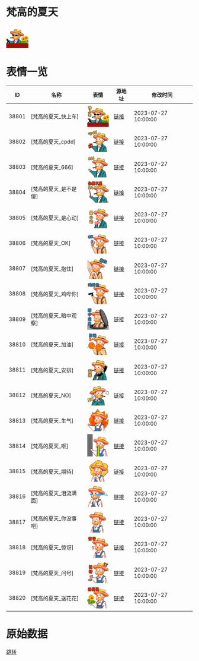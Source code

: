 # 梵高的夏天

<img src="./cover.png" height="60" alt="cover" />

# 表情一览

|ID|名称|表情|源地址|修改时间|
|----|----|----|----|----|
|38801|[梵高的夏天_快上车]|<img src="./pic/038801_%5B梵高的夏天_快上车%5D.png" height="60" alt="快上车"/>|[链接](https://i0.hdslb.com/bfs/garb/3abe8cc51f4e39c5978f2efc5eb9fc4222d3f26e.png)|2023-07-27 10:00:00|
|38802|[梵高的夏天_cpdd]|<img src="./pic/038802_%5B梵高的夏天_cpdd%5D.png" height="60" alt="cpdd"/>|[链接](https://i0.hdslb.com/bfs/garb/35b2628bdf0990cb1338b14a1283301e162d5a17.png)|2023-07-27 10:00:00|
|38803|[梵高的夏天_666]|<img src="./pic/038803_%5B梵高的夏天_666%5D.png" height="60" alt="666"/>|[链接](https://i0.hdslb.com/bfs/garb/52ae2a9a950c3c8964bbe47070ac1873771cc496.png)|2023-07-27 10:00:00|
|38804|[梵高的夏天_是不是傻]|<img src="./pic/038804_%5B梵高的夏天_是不是傻%5D.png" height="60" alt="是不是傻"/>|[链接](https://i0.hdslb.com/bfs/garb/0dbe58c7aa3ccd712f758314dd8674322136aedf.png)|2023-07-27 10:00:00|
|38805|[梵高的夏天_是心动]|<img src="./pic/038805_%5B梵高的夏天_是心动%5D.png" height="60" alt="是心动"/>|[链接](https://i0.hdslb.com/bfs/garb/a8e6116bcd7af65a9947602185e48a9b4e8664e9.png)|2023-07-27 10:00:00|
|38806|[梵高的夏天_OK]|<img src="./pic/038806_%5B梵高的夏天_OK%5D.png" height="60" alt="OK"/>|[链接](https://i0.hdslb.com/bfs/garb/d89529f499215fb655168a65d752a9c1603f5aba.png)|2023-07-27 10:00:00|
|38807|[梵高的夏天_抱住]|<img src="./pic/038807_%5B梵高的夏天_抱住%5D.png" height="60" alt="抱住"/>|[链接](https://i0.hdslb.com/bfs/garb/c5cf4d5b1274ebc6c4f254321dc4096144197c56.png)|2023-07-27 10:00:00|
|38808|[梵高的夏天_鸡哔你]|<img src="./pic/038808_%5B梵高的夏天_鸡哔你%5D.png" height="60" alt="鸡哔你"/>|[链接](https://i0.hdslb.com/bfs/garb/49abb0a0e1738ac61bd2b57bb0d5bfe4027d9acf.png)|2023-07-27 10:00:00|
|38809|[梵高的夏天_暗中观察]|<img src="./pic/038809_%5B梵高的夏天_暗中观察%5D.png" height="60" alt="暗中观察"/>|[链接](https://i0.hdslb.com/bfs/garb/05353e9abf7cb3904cd9b9c65882abbf607fdf6f.png)|2023-07-27 10:00:00|
|38810|[梵高的夏天_加油]|<img src="./pic/038810_%5B梵高的夏天_加油%5D.png" height="60" alt="加油"/>|[链接](https://i0.hdslb.com/bfs/garb/50eebb9844911524315dcf1c285cb1c95170ad4f.png)|2023-07-27 10:00:00|
|38811|[梵高的夏天_安排]|<img src="./pic/038811_%5B梵高的夏天_安排%5D.png" height="60" alt="安排"/>|[链接](https://i0.hdslb.com/bfs/garb/b9d6110689161cf7e0fcf12f21f54eabdbc5cc6f.png)|2023-07-27 10:00:00|
|38812|[梵高的夏天_NO]|<img src="./pic/038812_%5B梵高的夏天_NO%5D.png" height="60" alt="NO"/>|[链接](https://i0.hdslb.com/bfs/garb/cd6a3f5cbfd5777ed25b68ba8fa0cd926a12f575.png)|2023-07-27 10:00:00|
|38813|[梵高的夏天_生气]|<img src="./pic/038813_%5B梵高的夏天_生气%5D.png" height="60" alt="生气"/>|[链接](https://i0.hdslb.com/bfs/garb/0d235863014d29e223fda1d3d7c747a388c10ad2.png)|2023-07-27 10:00:00|
|38814|[梵高的夏天_呕]|<img src="./pic/038814_%5B梵高的夏天_呕%5D.png" height="60" alt="呕"/>|[链接](https://i0.hdslb.com/bfs/garb/420596a7b6fc47ee7439ecf374ace7262f1da363.png)|2023-07-27 10:00:00|
|38815|[梵高的夏天_期待]|<img src="./pic/038815_%5B梵高的夏天_期待%5D.png" height="60" alt="期待"/>|[链接](https://i0.hdslb.com/bfs/garb/90d485d5f7670e583f7e0ed000c38937d32afd12.png)|2023-07-27 10:00:00|
|38816|[梵高的夏天_泪流满面]|<img src="./pic/038816_%5B梵高的夏天_泪流满面%5D.png" height="60" alt="泪流满面"/>|[链接](https://i0.hdslb.com/bfs/garb/9dbdf50689bae8109d20c86c836ba39085c67681.png)|2023-07-27 10:00:00|
|38817|[梵高的夏天_你没事吧]|<img src="./pic/038817_%5B梵高的夏天_你没事吧%5D.png" height="60" alt="你没事吧"/>|[链接](https://i0.hdslb.com/bfs/garb/35c9a0b91e9407f339861742076eded59f5d2629.png)|2023-07-27 10:00:00|
|38818|[梵高的夏天_惊讶]|<img src="./pic/038818_%5B梵高的夏天_惊讶%5D.png" height="60" alt="惊讶"/>|[链接](https://i0.hdslb.com/bfs/garb/010f15be19ae38bb9bf3bb9ff21f3d48d2bbef82.png)|2023-07-27 10:00:00|
|38819|[梵高的夏天_问号]|<img src="./pic/038819_%5B梵高的夏天_问号%5D.png" height="60" alt="问号"/>|[链接](https://i0.hdslb.com/bfs/garb/eeaaa995a2fc577490f687052253d40cd91ee73e.png)|2023-07-27 10:00:00|
|38820|[梵高的夏天_送花花]|<img src="./pic/038820_%5B梵高的夏天_送花花%5D.png" height="60" alt="送花花"/>|[链接](https://i0.hdslb.com/bfs/garb/ec2a4c023d870e12db1b93a2505a7a9edf78ddfe.png)|2023-07-27 10:00:00|

# 原始数据

[跳转](./raw.json)

